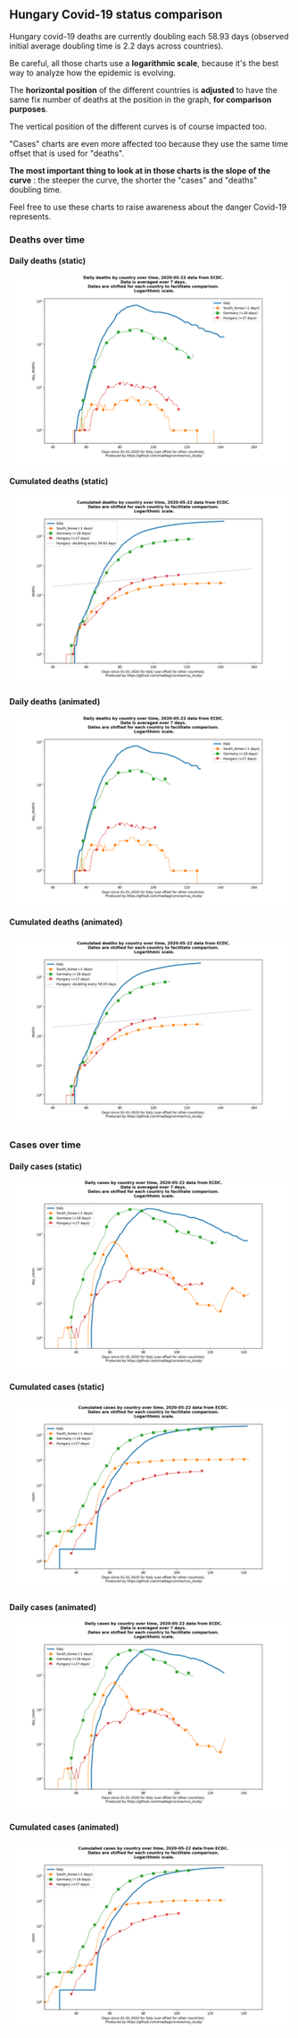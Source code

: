 ## Hungary Covid-19 status comparison 

Hungary covid-19 deaths are currently doubling each 58.93 days (observed initial average doubling time is 2.2 days across countries).



Be careful, all those charts use a **logarithmic scale**, because it's the best way to analyze how the epidemic is evolving.
 
The **horizontal position** of the different countries is **adjusted** to have the same fix number of deaths at the position in the graph, **for comparison purposes**.

The vertical position of the different curves is of course impacted too.

"Cases" charts are even more affected too because they use the same time offset that is used for "deaths".

**The most important thing to look at in those charts is the slope of the curve** : the steeper the curve, the shorter the "cases" and "deaths" doubling time.

Feel free to use these charts to raise awareness about the danger Covid-19 represents. 


 
### Deaths over time
 
#### Daily deaths (static)
![Hungary covid-19 daily deaths static chart](https://raw.githubusercontent.com/madlag/coronavirus_study/master/notebooks/graphs/2020-05-22/countries/Hungary/2020-05-22_Hungary_day_deaths.png "Hungary covid-19 day_deaths static chart")   
 
#### Cumulated deaths (static)
![Hungary covid-19 cumulated deaths static chart](https://raw.githubusercontent.com/madlag/coronavirus_study/master/notebooks/graphs/2020-05-22/countries/Hungary/2020-05-22_Hungary_deaths.png "Hungary covid-19 deaths static chart")   
 
#### Daily deaths (animated)
![Hungary covid-19 daily deaths animated chart](https://raw.githubusercontent.com/madlag/coronavirus_study/master/notebooks/graphs/2020-05-22/countries/Hungary/2020-05-22_Hungary_day_deaths.gif "Hungary covid-19 day_deaths animated chart")   
 
#### Cumulated deaths (animated)
![Hungary covid-19 cumulated deaths animated chart](https://raw.githubusercontent.com/madlag/coronavirus_study/master/notebooks/graphs/2020-05-22/countries/Hungary/2020-05-22_Hungary_deaths.gif "Hungary covid-19 deaths animated chart")   

 
### Cases over time
 
#### Daily cases (static)
![Hungary covid-19 daily cases static chart](https://raw.githubusercontent.com/madlag/coronavirus_study/master/notebooks/graphs/2020-05-22/countries/Hungary/2020-05-22_Hungary_day_cases.png "Hungary covid-19 day_cases static chart")   
 
#### Cumulated cases (static)
![Hungary covid-19 cumulated cases static chart](https://raw.githubusercontent.com/madlag/coronavirus_study/master/notebooks/graphs/2020-05-22/countries/Hungary/2020-05-22_Hungary_cases.png "Hungary covid-19 cases static chart")   
 
#### Daily cases (animated)
![Hungary covid-19 daily cases animated chart](https://raw.githubusercontent.com/madlag/coronavirus_study/master/notebooks/graphs/2020-05-22/countries/Hungary/2020-05-22_Hungary_day_cases.gif "Hungary covid-19 day_cases animated chart")   
 
#### Cumulated cases (animated)
![Hungary covid-19 cumulated cases animated chart](https://raw.githubusercontent.com/madlag/coronavirus_study/master/notebooks/graphs/2020-05-22/countries/Hungary/2020-05-22_Hungary_cases.gif "Hungary covid-19 cases animated chart")   

